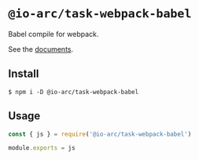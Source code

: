 # `@io-arc/task-webpack-babel`

Babel compile for webpack.

See the [documents](https://io-arc.tech/plugins/tasks/webpack-babel.html).

## Install

```shell
$ npm i -D @io-arc/task-webpack-babel
```

## Usage

```javascript
const { js } = require('@io-arc/task-webpack-babel')

module.exports = js
```
